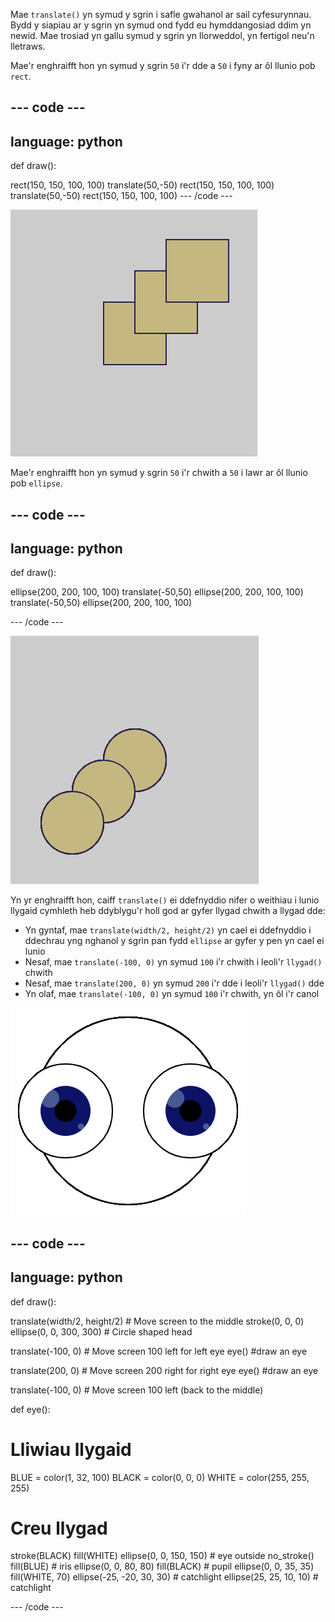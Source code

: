 Mae `translate()` yn symud y sgrin i safle gwahanol ar sail cyfesurynnau. Bydd y siapiau ar y sgrin yn symud ond fydd eu hymddangosiad ddim yn newid. Mae trosiad yn gallu symud y sgrin yn llorweddol, yn fertigol neu'n lletraws.

Mae'r enghraifft hon yn symud y sgrin `50` i'r dde a `50` i fyny ar ôl llunio pob `rect`.

--- code ---
---
language: python
---

def draw():

  rect(150, 150, 100, 100) translate(50,-50) rect(150, 150, 100, 100) translate(50,-50) rect(150, 150, 100, 100) --- /code ---

![Delwedd o sgwâr gwreiddiol a dau sgwâr wedi'u trosi. Roedd pob trosiad wedi symud y sgŵar <code>50</code> i'r dde a <code>50</code> i lawr](images/translate_square.png)

Mae'r enghraifft hon yn symud y sgrin `50` i'r chwith a `50` i lawr ar ôl llunio pob `ellipse`.

--- code ---
---
language: python
---

def draw():

  ellipse(200, 200, 100, 100) translate(-50,50) ellipse(200, 200, 100, 100) translate(-50,50) ellipse(200, 200, 100, 100)

--- /code ---

![Delwedd o gylch gwreiddiol a dau gylch wedi'u trosi. Roedd pob trosiad wedi symud y sgŵar <code>50</code> i'r dde a <code>50</code> i lawr](images/translate_circle.png)

Yn yr enghraifft hon, caiff `translate()` ei ddefnyddio nifer o weithiau i lunio llygaid cymhleth heb ddyblygu'r holl god ar gyfer llygad chwith a llygad dde:
+ Yn gyntaf, mae `translate(width/2, height/2)` yn cael ei ddefnyddio i ddechrau yng nghanol y sgrin pan fydd `ellipse` ar gyfer y pen yn cael ei lunio
+ Nesaf, mae `translate(-100, 0)` yn symud `100` i'r chwith i leoli'r `llygad()` chwith
+ Nesaf, mae `translate(200, 0)` yn symud `200` i'r dde i leoli'r `llygad()` dde
+ Yn olaf, mae `translate(-100, 0)` yn symud `100` i'r chwith, yn ôl i'r canol

![Delwedd o ben siâp cylch â llygad chwith a dde](images/translate_eyes.png)

--- code ---
---
language: python
---

def draw():

  translate(width/2, height/2) # Move screen to the middle stroke(0, 0, 0) ellipse(0, 0, 300, 300) # Circle shaped head

  translate(-100, 0) # Move screen 100 left for left eye eye() #draw an eye

  translate(200, 0) # Move screen 200 right for right eye eye() #draw an eye

  translate(-100, 0) # Move screen 100  left (back to the middle)

def eye():

# Lliwiau llygaid
  BLUE = color(1, 32, 100) BLACK = color(0, 0, 0) WHITE = color(255, 255, 255)

# Creu llygad
  stroke(BLACK) fill(WHITE) ellipse(0, 0, 150, 150) # eye outside no_stroke() fill(BLUE) # iris ellipse(0, 0, 80, 80) fill(BLACK) # pupil ellipse(0, 0, 35, 35) fill(WHITE, 70) ellipse(-25, -20, 30, 30) # catchlight ellipse(25, 25, 10, 10) # catchlight

--- /code ---
